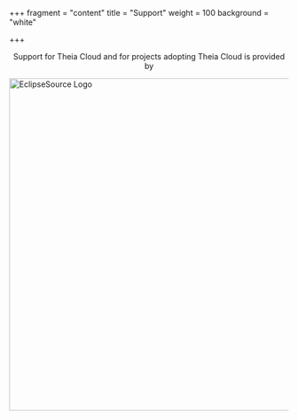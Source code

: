 +++
fragment = "content"
title = "Support"
weight = 100
background = "white"

+++

<p style="text-align: center;">
Support for Theia Cloud and for projects adopting Theia Cloud is provided by
</p>

<img src="../images/eslogo.png" alt="EclipseSource Logo" width="600" style="display: block; margin: auto;" />
